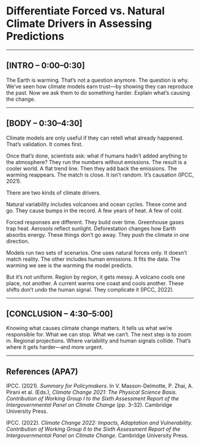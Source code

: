 # Differentiate Forced vs. Natural Climate Drivers in Assessing Predictions

---

## [INTRO – 0:00–0:30]

The Earth is warming. That’s not a question anymore. The question is why. We’ve seen how climate models earn trust—by showing they can reproduce the past. Now we ask them to do something harder. Explain what’s causing the change.

---

## [BODY – 0:30–4:30]

Climate models are only useful if they can retell what already happened. That’s validation. It comes first.

Once that’s done, scientists ask: what if humans hadn’t added anything to the atmosphere? They run the numbers without emissions. The result is a cooler world. A flat trend line. Then they add back the emissions. The warming reappears. The match is close. It isn’t random. It’s causation (IPCC, 2021).

There are two kinds of climate drivers.

Natural variability includes volcanoes and ocean cycles. These come and go. They cause bumps in the record. A few years of heat. A few of cold.

Forced responses are different. They build over time. Greenhouse gases trap heat. Aerosols reflect sunlight. Deforestation changes how Earth absorbs energy. These things don’t go away. They push the climate in one direction.

Models run two sets of scenarios. One uses natural forces only. It doesn’t match reality. The other includes human emissions. It fits the data. The warming we see is the warming the model predicts.

But it’s not uniform. Region by region, it gets messy. A volcano cools one place, not another. A current warms one coast and cools another. These shifts don’t undo the human signal. They complicate it (IPCC, 2022).

---

## [CONCLUSION – 4:30–5:00]

Knowing what causes climate change matters. It tells us what we’re responsible for. What we can stop. What we can’t. The next step is to zoom in. Regional projections. Where variability and human signals collide. That’s where it gets harder—and more urgent.

---

## References (APA7)

IPCC. (2021). *Summary for Policymakers*. In V. Masson-Delmotte, P. Zhai, A. Pirani et al. (Eds.), *Climate Change 2021: The Physical Science Basis. Contribution of Working Group I to the Sixth Assessment Report of the Intergovernmental Panel on Climate Change* (pp. 3–32). Cambridge University Press.

IPCC. (2022). *Climate Change 2022: Impacts, Adaptation and Vulnerability. Contribution of Working Group II to the Sixth Assessment Report of the Intergovernmental Panel on Climate Change*. Cambridge University Press.
